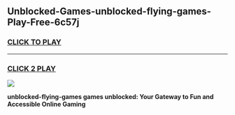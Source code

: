 
## Unblocked-Games-unblocked-flying-games-Play-Free-6c57j
<h3>
<a href="https://premium76.site?title=unblocked-flying-games&ref=10A">CLICK TO PLAY</a></h3>
<hr>

<h3>
<a href="https://premium76.site?title=unblocked-flying-games&ref=10A">CLICK 2 PLAY</a>
  
</h3>

<a href="https://premium76.site?title=unblocked-flying-games&ref=10A"><img src="https://clearcache.store/games.png"></a>


**unblocked-flying-games games unblocked: Your Gateway to Fun and Accessible Online Gaming**
